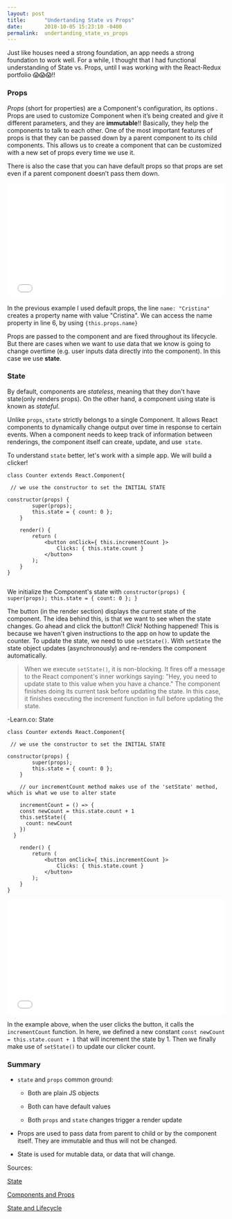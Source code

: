 ```yaml
---
layout: post
title:      "Undertanding State vs Props"
date:       2018-10-05 15:23:10 -0400
permalink:  undertanding_state_vs_props
---
```


Just like houses need a strong foundation, an app needs a strong foundation to work well. For a while, I thought that I had functional understanding of State vs. Props, until I was working with the React-Redux portfolio  😱😱😱!!

### Props

*Props* (short for properties) are a Component's configuration, its options . Props are used to customize Component when it’s being created and give it different parameters, and they are **immutable**!! Basically, they help the components to talk to each other. One of the most important features of props is that they can be passed down by a parent component to its child components. This allows us to create a component that can be customized with a new set of props every time we use it.

There is also the case that you can have default props so that props are set even if a parent component doesn’t pass them down.


<iframe height='265' scrolling='no' title='Props example' src='//codepen.io/cmlugoce/embed/OBNNMY/?height=265&theme-id=0&default-tab=js,result&embed-version=2' frameborder='no' allowtransparency='true' allowfullscreen='true' style='width: 100%;'>See the Pen <a href='https://codepen.io/cmlugoce/pen/OBNNMY/'>Props example</a> by Cristina (<a href='https://codepen.io/cmlugoce'>@cmlugoce</a>) on <a href='https://codepen.io'>CodePen</a>.
</iframe>

In the previous example I used default props, the line ` name: "Cristina" ` creates a property name with value "Cristina". We can access the name property in line 6, by using `{this.props.name}`

Props are passed to the component and are fixed throughout its lifecycle. But there are cases when we want to use data that we know is going to change overtime (e.g. user inputs data directly into the component). In this case we use **state**.

### State

By default, components are *stateless*, meaning that they don't have state(only renders props). On the other hand, a component using state is known as *stateful*.  

Unlike `props`, `state`  strictly belongs to a single Component. It allows React components to dynamically change output over time in response to certain events. When a component needs to keep track of information between renderings, the component itself can create, update, and use` state`.

To understand `state` better, let's work with a simple app. We will build a clicker!


```
class Counter extends React.Component{

 // we use the constructor to set the INITIAL STATE
 
constructor(props) {
        super(props);
        this.state = { count: 0 };
    }  
	
    render() {
        return (
            <button onClick={ this.incrementCount }>
				Clicks: { this.state.count }
			</button>
        );
    }
}


```
We initialize the Component's state with `constructor(props) {
        super(props);
        this.state = { count: 0 };
    }  `

The button (in the render section) displays the current state of the component. The idea behind this, is that we want to see when the state changes. Go ahead and click the button!! *Click!*  Nothing happened! This is because we haven't given instructions to the app on how to update the counter.  To update the state, we need to use `setState()`. With `setState`  the state object updates (asynchronously) and re-renders the component automatically. 

>    When we execute `setState()`, it is non-blocking. It fires off a message to the React component's inner workings saying: "Hey, you need to update state to this value when you have a chance." The component finishes doing its current task before updating the state. In this case, it finishes executing the increment function in full before updating the state.
   
-Learn.co: State

```
class Counter extends React.Component{

 // we use the constructor to set the INITIAL STATE
 
constructor(props) {
        super(props);
        this.state = { count: 0 };
    }
		
	// our incrementCount method makes use of the 'setState' method, which is what we use to alter state
	
    incrementCount = () => {
    const newCount = this.state.count + 1
    this.setState({
      count: newCount
    })
  }
	
    render() {
        return (
            <button onClick={ this.incrementCount }>
				Clicks: { this.state.count }
			</button>
        );
    }
}
```
<iframe height='265' scrolling='no' title='State example: clicker' src='//codepen.io/cmlugoce/embed/QZKLpX/?height=265&theme-id=0&default-tab=js,result&embed-version=2' frameborder='no' allowtransparency='true' allowfullscreen='true' style='width: 100%;'>See the Pen <a href='https://codepen.io/cmlugoce/pen/QZKLpX/'>State example: clicker</a> by Cristina (<a href='https://codepen.io/cmlugoce'>@cmlugoce</a>) on <a href='https://codepen.io'>CodePen</a>.
</iframe>

In the example above, when the user clicks the button, it calls the `incrementCount` function. In here, we defined a new constant `const newCount = this.state.count + 1` that will increment the state by 1. Then we finally make use of `setState()` to update our clicker count.


### Summary

*  `state` and `props` common ground:

     -   Both are plain JS objects

     - Both can have default values

     - Both `props` and `state` changes trigger a render update


* Props are used to pass data from parent to child or by the component itself. They are immutable and thus will not be changed.

* State is used for mutable data, or data that will change.

Sources:

[State](https://learn.co/tracks/full-stack-web-development-v6/react-redux/props/state#)

[Components and Props](https://reactjs.org/docs/components-and-props.html)

[State and Lifecycle](https://reactjs.org/docs/state-and-lifecycle.html)
